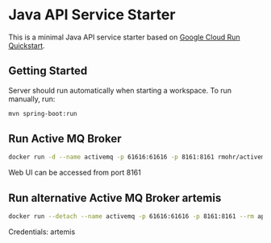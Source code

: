 # Java API Service Starter

This is a minimal Java API service starter based on [Google Cloud Run Quickstart](https://cloud.google.com/run/docs/quickstarts/build-and-deploy/deploy-java-service).

## Getting Started

Server should run automatically when starting a workspace. To run manually, run:
```sh
mvn spring-boot:run
```
## Run Active MQ Broker 

```sh
docker run -d --name activemq -p 61616:61616 -p 8161:8161 rmohr/activemq:5.15.9
```
Web UI can be accessed from port 8161


## Run alternative Active MQ Broker artemis

```sh
docker run --detach --name activemq -p 61616:61616 -p 8161:8161 --rm apache/activemq-artemis:latest-alpine
```
Credentials: artemis

